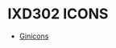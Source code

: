 IXD302 ICONS
======================================

- [Ginicons](https://github.com/elliethompson/ginicons/index.html)
